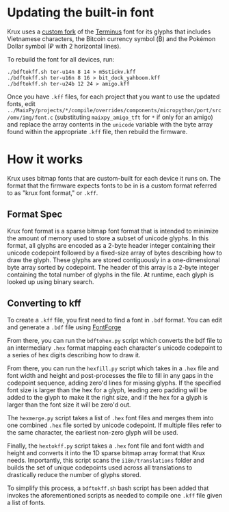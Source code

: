 # Updating the built-in font
Krux uses a [custom fork](https://github.com/bachan/terminus-font-vietnamese) of the [Terminus](http://terminus-font.sourceforge.net/) font for its glyphs that includes Vietnamese characters, the Bitcoin currency symbol (₿) and the Pokémon Dollar symbol (₽ with 2 horizontal lines).

To rebuild the font for all devices, run:
```
./bdftokff.sh ter-u14n 8 14 > m5stickv.kff
./bdftokff.sh ter-u16n 8 16 > bit_dock_yahboom.kff
./bdftokff.sh ter-u24b 12 24 > amigo.kff
```

Once you have `.kff` files, for each project that you want to use the updated fonts, edit `../MaixPy/projects/*/compile/overrides/components/micropython/port/src/omv/img/font.c` (substituting `maixpy_amigo_tft` for `*` if only for an amigo) and replace the array contents in the `unicode` variable with the byte array found within the appropriate `.kff` file, then rebuild the firmware.

# How it works
Krux uses bitmap fonts that are custom-built for each device it runs on. The format that the firmware expects fonts to be in is a custom format referred to as "krux font format," or `.kff`. 

## Format Spec
Krux font format is a sparse bitmap font format that is intended to minimize the amount of memory used to store a subset of unicode glyphs. In this format, all glyphs are encoded as a 2-byte header integer containing their unicode codepoint followed by a fixed-size array of bytes describing how to draw the glyph. These glyphs are stored contiguously in a one-dimensional byte array sorted by codepoint. The header of this array is a 2-byte integer containing the total number of glyphs in the file. At runtime, each glyph is looked up using binary search.

## Converting to kff

To create a `.kff` file, you first need to find a font in `.bdf` format. You can edit and generate a `.bdf` file using [FontForge](https://fontforge.org)

From there, you can run the `bdftohex.py` script which converts the bdf file to an intermediary `.hex` format mapping each character's unicode codepoint to a series of hex digits describing how to draw it.

From there, you can run the `hexfill.py` script which takes in a `.hex` file and font width and height and post-processes the file to fill in any gaps in the codepoint sequence, adding zero'd lines for missing glyphs. If the specified font size is larger than the hex for a glyph, leading zero padding will be added to the glyph to make it the right size, and if the hex for a glyph is larger than the font size it will be zero'd out.

The `hexmerge.py` script takes a list of `.hex` font files and merges them into one combined `.hex` file sorted by unicode codepoint. If multiple files refer to the same character, the earliest non-zero glyph will be used.

Finally, the `hextokff.py` script takes a `.hex` font file and font width and height and converts it into the 1D sparse bitmap array format that Krux needs. Importantly, this script scans the `i18n/translations` folder and builds the set of unique codepoints used across all translations to drastically reduce the number of glyphs stored.

To simplify this process, a `bdftokff.sh` bash script has been added that invokes the aforementioned scripts as needed to compile one `.kff` file given a list of fonts.
